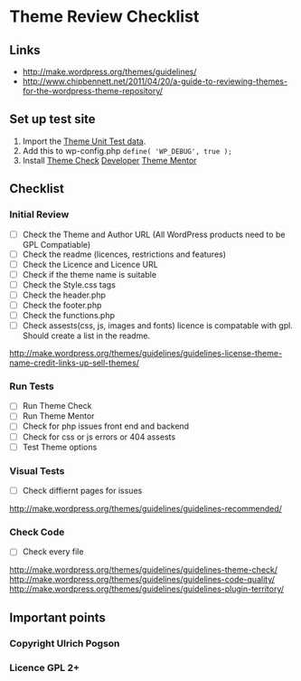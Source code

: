 # Theme Review Checklist

## Links
* http://make.wordpress.org/themes/guidelines/
* http://www.chipbennett.net/2011/04/20/a-guide-to-reviewing-themes-for-the-wordpress-theme-repository/

## Set up test site

1. Import the [Theme Unit Test data](http://codex.wordpress.org/Theme_Unit_Test).
2. Add this to wp-config.php
`define( 'WP_DEBUG', true );`
3. Install
[Theme Check](http://wordpress.org/plugins/theme-check/)
[Developer](http://wordpress.org/plugins/developer/)
[Theme Mentor](http://wordpress.org/plugins/theme-mentor/)

## Checklist

### Initial Review

* [ ] Check the Theme and Author URL (All WordPress products need to be GPL Compatiable)
* [ ] Check the readme (licences, restrictions and features)
* [ ] Check the Licence and Licence URL
* [ ] Check if the theme name is suitable
* [ ] Check the Style.css tags
* [ ] Check the header.php
* [ ] Check the footer.php
* [ ] Check the functions.php
* [ ] Check assests(css, js, images and fonts) licence is compatable with gpl. Should create a list in the readme.

 http://make.wordpress.org/themes/guidelines/guidelines-license-theme-name-credit-links-up-sell-themes/

### Run Tests

* [ ] Run Theme Check
* [ ] Run Theme Mentor
* [ ] Check for php issues front end and backend
* [ ] Check for css or js errors or 404 assests
* [ ] Test Theme options

### Visual Tests

* [ ] Check diffiernt pages for issues

http://make.wordpress.org/themes/guidelines/guidelines-recommended/

### Check Code
* [ ] Check every file

 http://make.wordpress.org/themes/guidelines/guidelines-theme-check/
 http://make.wordpress.org/themes/guidelines/guidelines-code-quality/
 http://make.wordpress.org/themes/guidelines/guidelines-plugin-territory/


## Important points




### Copyright Ulrich Pogson
### Licence GPL 2+
